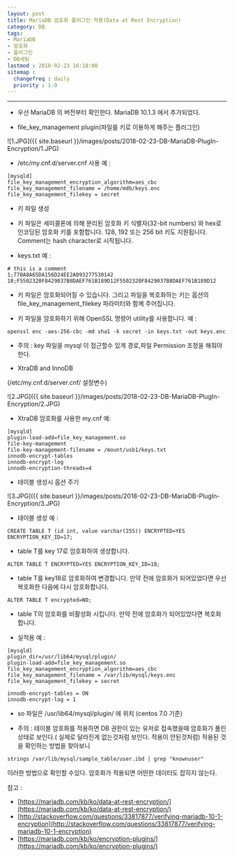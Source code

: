 ```yaml
---
layout: post
title: MariaDB 암호화 플러그인 적용(Data at Rest Encryption)
category: DB
tags:
- MariaDB
- 암호화
- 플러그인
- DB세팅
lastmod : 2018-02-23 16:10:00
sitemap :
  changefreq : daily
  priority : 1.0
---
```


***

- 우선 MariaDB 의 버전부터 확인한다. MariaDB 10.1.3 에서 추가되었다.

- file_key_management plugin(파일를 키로 이용하게 해주는 플러그인)

<!--미리보기-->

![1.JPG]({{ site.baseurl }}/images/posts/2018-02-23-DB-MariaDB-PlugIn-Encryption/1.JPG)

 * /etc/my.cnf.d/server.cnf 사용 예 :

```
[mysqld]
file_key_management_encryption_algorithm=aes_cbc
file_key_management_filename = /home/mdb/keys.enc
file_key_management_filekey = secret
```

- 키 파일 생성

 * 키 파일은 세미콜론에 의해 분리된 암호화 키 식별자(32-bit numbers) 와 hex로 인코딩된 암호화 키를 포함합니다. 128, 192 또는 256 bit 키도 지원됩니다. Comment는 hash character로 시작됩니다.

 * keys.txt 예 :

```
# this is a comment
1;770A8A65DA156D24EE2A093277530142
18;F5502320F8429037B8DAEF761B189D12F5502320F8429037B8DAEF761B189D12
```

 * 키 파일은 암호화되어질 수 있습니다. 그리고 파일을 복호화하는 키는 옵션의 file_key_management_filekey 파라미터와 함께 주어집니다.



 * 키 파일을 암호화하기 위해 OpenSSL 명령어 utility를 사용합니다. 예 :


```
openssl enc -aes-256-cbc -md sha1 -k secret -in keys.txt -out keys.enc
```

* 주의 : key 파일을 mysql 이 접근할수 있게 경로,파일 Permission 조정을 해줘야한다.

- XtraDB and InnoDB

(/etc/my.cnf.d/server.cnf/ 설정변수)

![2.JPG]({{ site.baseurl }}/images/posts/2018-02-23-DB-MariaDB-PlugIn-Encryption/2.JPG)


* XtraDB 암호화를 사용한 my.cnf 예:

```
[mysqld]
plugin-load-add=file_key_management.so
file-key-management
file-key-management-filename = /mount/usb1/keys.txt
innodb-encrypt-tables
innodb-encrypt-log
innodb-encryption-threads=4
```

- 테이블 생성시 옵션 주기

![3.JPG]({{ site.baseurl }}/images/posts/2018-02-23-DB-MariaDB-PlugIn-Encryption/3.JPG)

* 테이블 생성 예 :

```
CREATE TABLE T (id int, value varchar(255)) ENCRYPTED=YES ENCRYPTION_KEY_ID=17;
```

- table T를 key 17로 암호화하여 생성합니다.

```
ALTER TABLE T ENCRYPTED=YES ENCRYPTION_KEY_ID=18;
```

- table T를 key18로 암호화하여 변경합니다. 만약 전에 암호화가 되어있었다면 우선 복호화한 다음에 다시 암호화합니다.

```
ALTER TABLE T encrypted=NO;
```

- table T의 암호화를 비활성화 시킵니다. 만약 전에 암호화가 되어있었다면 복호화합니다.

* 실적용 예 :

```
[mysqld]
plugin_dir=/usr/lib64/mysql/plugin/
plugin-load-add=file_key_management.so
file_key_management_encryption_algorithm=aes_cbc
file_key_management_filename = /var/lib/mysql/keys.enc
file_key_management_filekey = secret

innodb-encrypt-tables = ON
innodb-encrypt-log = 1
```

* so 파일은 /usr/lib64/mysql/plugin/ 에 위치 (centos 7.0 기준)

* 주의 : 테이블 암호화를 적용하면 DB 권한이 있는 유저로 접속했을때 암호화가 풀린상태로 보인다.( 실제로 달라진게 없는것처럼 보인다. 적용이 안된것처럼) 적용된 것을 확인하는 방법을 찾아보니

```
strings /var/lib/mysql/sample_table/user.ibd | grep "knownuser"
```

이러한 방법으로 확인할 수있다. 암호화가 적용되면 어떤한 데이터도 잡히지 않는다.

참고 : 
* [https://mariadb.com/kb/ko/data-at-rest-encryption/](https://mariadb.com/kb/ko/data-at-rest-encryption/)
* [http://stackoverflow.com/questions/33817877/verifying-mariadb-10-1-encryption](http://stackoverflow.com/questions/33817877/verifying-mariadb-10-1-encryption)
* [https://mariadb.com/kb/ko/encryption-plugins/](https://mariadb.com/kb/ko/encryption-plugins/)